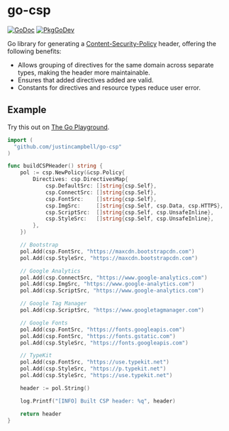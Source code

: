# go-csp

[![GoDoc](https://godoc.org/github.com/justincampbell/go-csp?status.svg)](https://godoc.org/github.com/justincampbell/go-csp)
[![PkgGoDev](https://pkg.go.dev/badge/github.com/justincampbell/go-csp)](https://pkg.go.dev/github.com/justincampbell/go-csp)

Go library for generating a [Content-Security-Policy](https://developer.mozilla.org/en-US/docs/Web/HTTP/CSP) header, offering the following benefits:

* Allows grouping of directives for the same domain across separate types, making the header more maintainable.
* Ensures that added directives added are valid.
* Constants for directives and resource types reduce user error.

## Example

Try this out on [The Go Playground](https://play.golang.org/p/UGB1tZ8DwKq).

```go
import (
  "github.com/justincampbell/go-csp"
)

func buildCSPHeader() string {
	pol := csp.NewPolicy(&csp.Policy{
		Directives: csp.DirectivesMap{
			csp.DefaultSrc: []string{csp.Self},
			csp.ConnectSrc: []string{csp.Self},
			csp.FontSrc:    []string{csp.Self},
			csp.ImgSrc:     []string{csp.Self, csp.Data, csp.HTTPS},
			csp.ScriptSrc:  []string{csp.Self, csp.UnsafeInline},
			csp.StyleSrc:   []string{csp.Self, csp.UnsafeInline},
		},
	})

	// Bootstrap
	pol.Add(csp.FontSrc, "https://maxcdn.bootstrapcdn.com")
	pol.Add(csp.StyleSrc, "https://maxcdn.bootstrapcdn.com")

	// Google Analytics
	pol.Add(csp.ConnectSrc, "https://www.google-analytics.com")
	pol.Add(csp.ImgSrc, "https://www.google-analytics.com")
	pol.Add(csp.ScriptSrc, "https://www.google-analytics.com")

	// Google Tag Manager
	pol.Add(csp.ScriptSrc, "https://www.googletagmanager.com")

	// Google Fonts
	pol.Add(csp.FontSrc, "https://fonts.googleapis.com")
	pol.Add(csp.FontSrc, "https://fonts.gstatic.com")
	pol.Add(csp.StyleSrc, "https://fonts.googleapis.com")

	// TypeKit
	pol.Add(csp.FontSrc, "https://use.typekit.net")
	pol.Add(csp.StyleSrc, "https://p.typekit.net")
	pol.Add(csp.StyleSrc, "https://use.typekit.net")

	header := pol.String()

	log.Printf("[INFO] Built CSP header: %q", header)

	return header
}
```
